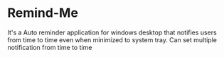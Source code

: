 # Remind-Me
It's a Auto reminder application for windows desktop that notifies users from time to time even when minimized to system tray. Can set multiple notification from time to time 
